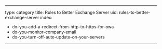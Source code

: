 
---
type: category
title: Rules to Better Exchange Server
uid: rules-to-better-exchange-server
index:
 - do-you-add-a-redirect-from-http-to-https-for-owa
 - do-you-monitor-company-email
 - do-you-turn-off-auto-update-on-your-servers
---



